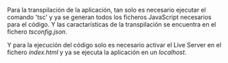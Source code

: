 Para la transpilación de la aplicación, tan solo es necesario ejecutar el comando 'tsc' y ya se generan todos los ficheros JavaScript necesarios para el código. Y las caractarísticas de la transpilación se encuentra en el fichero *tsconfig.json*.

Y para la ejecución del código solo es necesario activar el Live Server en el fichero *index.html* y ya se ejecuta la aplicación en un *localhost*.